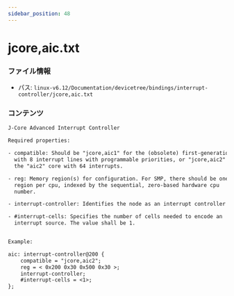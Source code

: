 ```yaml
---
sidebar_position: 48
---
```

# jcore,aic.txt

### ファイル情報

- パス: `linux-v6.12/Documentation/devicetree/bindings/interrupt-controller/jcore,aic.txt`

### コンテンツ

```txt
J-Core Advanced Interrupt Controller

Required properties:

- compatible: Should be "jcore,aic1" for the (obsolete) first-generation aic
  with 8 interrupt lines with programmable priorities, or "jcore,aic2" for
  the "aic2" core with 64 interrupts.

- reg: Memory region(s) for configuration. For SMP, there should be one
  region per cpu, indexed by the sequential, zero-based hardware cpu
  number.

- interrupt-controller: Identifies the node as an interrupt controller

- #interrupt-cells: Specifies the number of cells needed to encode an
  interrupt source. The value shall be 1.


Example:

aic: interrupt-controller@200 {
	compatible = "jcore,aic2";
	reg = < 0x200 0x30 0x500 0x30 >;
	interrupt-controller;
	#interrupt-cells = <1>;
};

```
